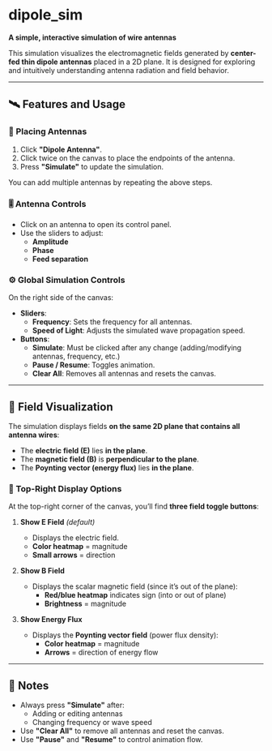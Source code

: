 # dipole_sim  
**A simple, interactive simulation of wire antennas**

This simulation visualizes the electromagnetic fields generated by **center-fed thin dipole antennas** placed in a 2D plane. It is designed for exploring and intuitively understanding antenna radiation and field behavior.

---

## 🛰️ Features and Usage

### 🎯 Placing Antennas
1. Click **"Dipole Antenna"**.
2. Click twice on the canvas to place the endpoints of the antenna.
3. Press **"Simulate"** to update the simulation.

You can add multiple antennas by repeating the above steps.

### 🎚️ Antenna Controls
- Click on an antenna to open its control panel.
- Use the sliders to adjust:
  - **Amplitude**
  - **Phase**
  - **Feed separation**

### ⚙️ Global Simulation Controls
On the right side of the canvas:
- **Sliders**:
  - **Frequency**: Sets the frequency for all antennas.
  - **Speed of Light**: Adjusts the simulated wave propagation speed.
- **Buttons**:
  - **Simulate**: Must be clicked after any change (adding/modifying antennas, frequency, etc.)
  - **Pause / Resume**: Toggles animation.
  - **Clear All**: Removes all antennas and resets the canvas.

---

## 🌌 Field Visualization

The simulation displays fields **on the same 2D plane that contains all antenna wires**:

- The **electric field (E)** lies **in the plane**.
- The **magnetic field (B)** is **perpendicular to the plane**.
- The **Poynting vector (energy flux)** lies **in the plane**.

### 📍 Top-Right Display Options
At the top-right corner of the canvas, you’ll find **three field toggle buttons**:

1. **Show E Field** *(default)*  
   - Displays the electric field.  
   - **Color heatmap** = magnitude  
   - **Small arrows** = direction  

2. **Show B Field**  
   - Displays the scalar magnetic field (since it’s out of the plane):  
     - **Red/blue heatmap** indicates sign (into or out of plane)  
     - **Brightness** = magnitude  

3. **Show Energy Flux**  
   - Displays the **Poynting vector field** (power flux density):  
     - **Color heatmap** = magnitude  
     - **Arrows** = direction of energy flow  

---

## 📝 Notes
- Always press **"Simulate"** after:
  - Adding or editing antennas  
  - Changing frequency or wave speed  
- Use **"Clear All"** to remove all antennas and reset the canvas.
- Use **"Pause"** and **"Resume"** to control animation flow.
